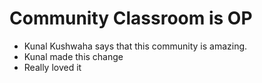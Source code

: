# Community Classroom is OP

- Kunal Kushwaha says that this community is amazing.
- Kunal made this change
- Really loved it
